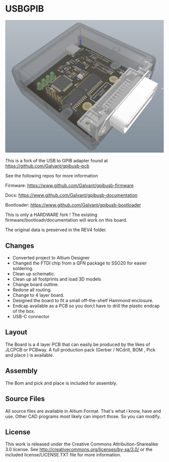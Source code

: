 USBGPIB
=======

![mk-iii](Images/usbgpibmedium.png)

This is a fork of the USB to GPIB adapter found at https://github.com/Galvant/gpibusb-pcb

See the following repos for more information

Firmware: https://www.github.com/Galvant/gpibusb-firmware

Docs: https://www.github.com/Galvant/gpibusb-documentation

Bootloader: https://www.github.com/Galvant/gpibusb-bootloader

This is only a HARDWARE fork ! The existing firmware/bootloadr/documentation will work on this board.

The original data is preserved in the REV4 folder.

## Changes

- Converted project to Altium Designer
- Changed the FTDI chip from a QFN package to SSO20 for easier soldering.
- Clean up schematic.
- Clean up all footprints and load 3D models
- Change board outline.
- Redone all routing.
- Change to 4 layer board.
- Designed the board to fit a small off-the-shelf Hammond enclosure.
- Endcap available as a PCB so you don;t have to drill the plastic endcap of the box.
- USB-C connector

## Layout

The Board is a 4 layer PCB that can easily be produced by the likes of JLCPCB or PCBway.  A full production pack (Gerber / NCdrill, BOM , Pick and place ) is available. 

## Assembly

The Bom and pick and place is included for assembly.

## Source Files

All source files are available in Altium Format. That's what i know, have and use. Other CAD programs most likely can import those. So you can modify.

## License

This work is released under the Creative Commons Attribution-Sharealike 3.0 license.
See http://creativecommons.org/licenses/by-sa/3.0/ or the included license/LICENSE.TXT file for more information.

